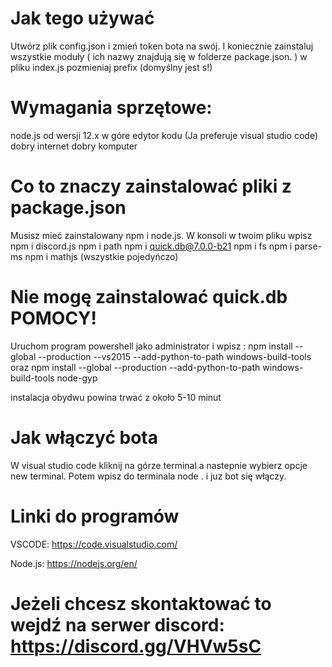  # Jak tego używać
 
 Utwórz plik config.json i zmień token bota na swój. 
 I koniecznie zainstaluj wszystkie moduły ( ich nazwy  znajdują się w folderze package.json. )
 w pliku index.js pozmieniaj prefix (domyślny jest s!)
 
 
 
 
 # Wymagania sprzętowe:
 node.js od wersji 12.x w góre
 edytor kodu (Ja preferuje visual studio code)
 dobry internet
 dobry komputer
 
 # Co to znaczy zainstalować pliki z package.json
 Musisz mieć zainstalowany npm i node.js. W konsoli w twoim pliku wpisz npm i discord.js  npm i path  npm i quick.db@7.0.0-b21   npm i fs npm i parse-ms   npm i mathjs 
 (wszystkie pojedyńczo)
 # Nie mogę zainstalować quick.db POMOCY!
 Uruchom program powershell jako administrator i wpisz :
 npm install --global --production --vs2015 --add-python-to-path windows-build-tools  oraz 
npm install --global --production --add-python-to-path windows-build-tools node-gyp 

instalacja obydwu powina trwać z około 5-10 minut

# Jak włączyć bota 

W visual studio code kliknij na górze terminal a nastepnie wybierz opcje new terminal.
Potem wpisz do terminala  node .   i juz bot się włączy.

 
 # Linki do programów 
 VSCODE: https://code.visualstudio.com/
 
 Node.js: https://nodejs.org/en/
 
 # Jeżeli chcesz skontaktować to wejdź na serwer discord: https://discord.gg/VHVw5sC
 
